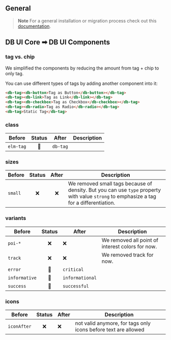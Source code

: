 ## General

> **Note**
> For a general installation or migration process check out
> this [documentation](https://www.npmjs.com/package/@db-ui/components).

## DB UI Core ➡ DB UI Components

### tag vs. chip

We simplified the components by reducing the amount from tag + chip to only tag.

You can use different types of tags by adding another component into it:

```html
<db-tag><db-button>Tag as Button</db-button></db-tag>
<db-tag><db-link>Tag as Link</db-link></db-tag>
<db-tag><db-checkbox>Tag as Checkbox</db-checkbox></db-tag>
<db-tag><db-radio>Tag as Radio</db-radio></db-tag>
<db-tag>Static Tag</db-tag>
```

### class

| Before    | Status | After    | Description |
|-----------|:------:|----------|-------------|
| `elm-tag` |   🔁   | `db-tag` |             |

### sizes

| Before  | Status | After | Description                                                                                                                             |
|---------|:------:|:-----:|-----------------------------------------------------------------------------------------------------------------------------------------|
| `small` |   ❌    |   ❌   | We removed small tags because of density. But you can use `type` property with value `strong` to emphasize a tag for a differentiation. |

### variants

| Before        | Status | After           | Description                                      |
|---------------|:------:|-----------------|--------------------------------------------------|
| `poi-*`       |   ❌    | ❌               | We removed all point of interest colors for now. |
| `track`       |   ❌    | ❌               | We removed track for now.                        |
| `error`       |   🔁   | `critical`      |                                                  |
| `informative` |   🔁   | `informational` |                                                  |
| `success`     |   🔁   | `successful`    |                                                  |

### icons

| Before      | Status | After | Description                                                    |
|-------------|:------:|-------|----------------------------------------------------------------|
| `iconAfter` |   ❌    | ❌     | not valid anymore, for tags only icons before text are allowed |
